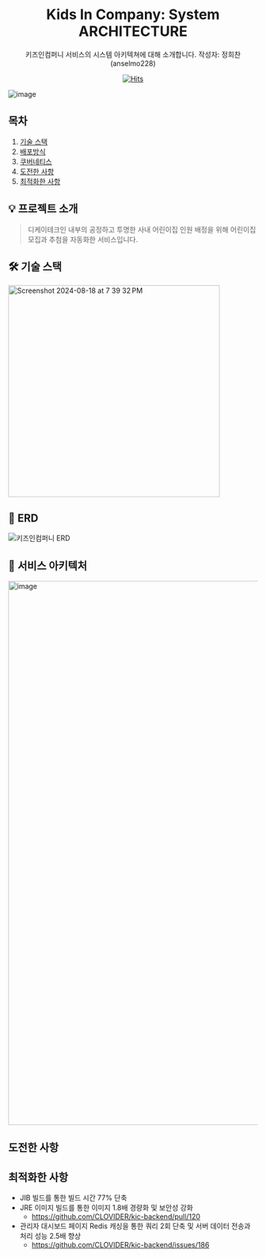 <div align="center">

# Kids In Company: System ARCHITECTURE

키즈인컴퍼니 서비스의 시스템 아키텍쳐에 대해 소개합니다.
작성자: 정희찬 (anselmo228)

[![Hits](https://hits.seeyoufarm.com/api/count/incr/badge.svg?url=https%3A%2F%2Fgithub.com%2FCLOVIDER%2Fkic-backend&count_bg=%23E7E413&title_bg=%231F36A4&icon=&icon_color=%23E7E7E7&title=hits&edge_flat=false)](https://hits.seeyoufarm.com)

</div>

![image](https://github.com/user-attachments/assets/5cd1c9ca-3312-412c-9813-dcb69c157190)

## 목차

1. [기술 스택](#기술-스택)
2. [배포방식](#ERD)
3. [쿠버네티스](#서비스-아키텍처)
4. [도전한 사항](#도전한-사항)
5. [최적화한 사항](#최적화한-사항)

## 💡 프로젝트 소개
>디케이테크인 내부의 공정하고 투명한 사내 어린이집 인원 배정을 위해 어린이집 모집과 추첨을 자동화한 서비스입니다.

## 🛠️ 기술 스택
<img width="427" alt="Screenshot 2024-08-18 at 7 39 32 PM" src="https://github.com/user-attachments/assets/2bc706b8-bb12-43c0-89eb-343fc098d156">


## 📝 ERD

![키즈인컴퍼니 ERD](https://github.com/user-attachments/assets/56cefb42-935d-4ce6-b79b-7cd8f2e05a73)

## 🌱 서비스 아키텍처

<img width="1097" alt="image" src="https://github.com/user-attachments/assets/fc729e9e-baf9-4d7d-9a8b-235083346fef">

## 도전한 사항

## 최적화한 사항

* JIB 빌드를 통한 빌드 시간 77% 단축
* JRE 이미지 빌드를 통한 이미지 1.8배 경량화 및 보안성 강화
    * https://github.com/CLOVIDER/kic-backend/pull/120
* 관리자 대시보드 페이지 Redis 캐싱을 통한 쿼리 2회 단축 및 서버 데이터 전송과 처리 성능 2.5배 향상
    * https://github.com/CLOVIDER/kic-backend/issues/186
